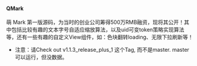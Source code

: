 #### QMark

萌 Mark 第一版源码，为当时的创业公司筹得500万RMB融资，现将其公开！其中包括比较有趣的文本字号自适应缩放算法，以及uid可变token策略实现算法等，还有一些有趣的自定义View组件，如：色块翻转loading、无限下拉刷新等！

* 注意：请Check out v1.1.3_release_plus_1 这个Tag, 而不是master. master可以运行，但没数据。